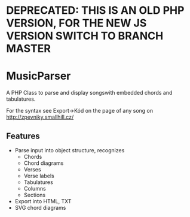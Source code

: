 DEPRECATED: THIS IS AN OLD PHP VERSION, FOR THE NEW JS VERSION SWITCH TO BRANCH MASTER
=============================

MusicParser
===========

A PHP Class to parse and display songswith embedded chords and tabulatures.

For the syntax see Export->Kód on the page of any song on http://zpevniky.smallhill.cz/

Features
-------

* Parse input into object structure, recognizes
  * Chords
  * Chord diagrams
  * Verses
  * Verse labels
  * Tabulatures
  * Columns
  * Sections
* Export into HTML, TXT
* SVG chord diagrams
